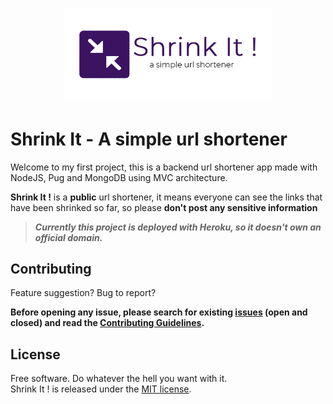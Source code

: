 <h1 align="center">
  <a href="">
    <img src="images/shrinkit-logo.png" width=66% alt="SHRINK IT!">
  </a>
</h1>

# Shrink It - A simple url shortener

Welcome to my first project, this is a backend url shortener app made with NodeJS, Pug and MongoDB using MVC architecture.

**Shrink It !** is a **public** url shortener, it means everyone can see the links that have been shrinked so far, so please **don't post any sensitive information**

>***Currently this project is deployed with Heroku, so it doesn't own an official domain.***

## Contributing

Feature suggestion? Bug to report?

__Before opening any issue, please search for existing [issues](https://github.com/HyperNovaVY/shrink-it/issues) (open and closed) and read the [Contributing Guidelines](https://github.com/HyperNovaVY/shrink-it/blob/master/CONTRIBUTING.md).__

## License

Free software. Do whatever the hell you want with it.  
Shrink It ! is released under the [MIT license](LICENSE).

